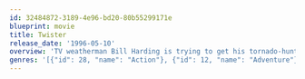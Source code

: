 ```yaml
---
id: 32484872-3189-4e96-bd20-80b55299171e
blueprint: movie
title: Twister
release_date: '1996-05-10'
overview: 'TV weatherman Bill Harding is trying to get his tornado-hunter wife, Jo, to sign divorce papers so he can marry his girlfriend Melissa. But Mother Nature, in the form of a series of intense storms sweeping across Oklahoma, has other plans. Soon the three have joined the team of stormchasers as they attempt to insert a revolutionary measuring device into the very heart of several extremely violent tornados.'
genres: '[{"id": 28, "name": "Action"}, {"id": 12, "name": "Adventure"}, {"id": 18, "name": "Drama"}]'
---
```

